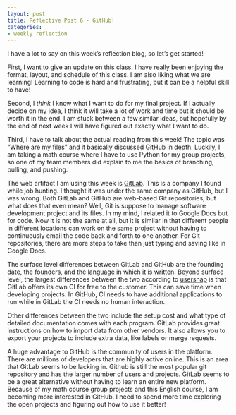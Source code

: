 ```yaml
---
layout: post
title: Reflective Post 6 - GitHub!
categories:
- weekly reflection
---
```


I have a lot to say on this week’s reflection blog, so let’s get started!

First, I want to give an update on this class. I have really been enjoying the format, layout, and schedule of this class. I am also liking what we are learning! Learning to code is hard and frustrating, but it can be a helpful skill to have!

Second, I *think* I know what I want to do for my final project. If I actually decide on my idea, I think it will take a lot of work and time but it should be worth it in the end. I am stuck between a few similar ideas, but hopefully by the end of next week I will have figured out exactly what I want to do.

Third, I have to talk about the actual reading from this week! The topic was “Where are my files” and it basically discussed GitHub in depth. Luckily, I am taking a math course where I have to use Python for my group projects, so one of my team members did explain to me the basics of branching, pulling, and pushing.

The web artifact I am using this week is [GitLab](https://gitlab.com/explore). This is a company I found while job hunting. I thought it was under the same company as GitHub, but I was wrong. Both GitLab and GitHub are web-based Git repositories, but what does that even mean? Well, Git is suppose to manage software development project and its files. In my mind, I related it to Google Docs but for code. Now it is not the same at all, but it is similar in that different people in different locations can work on the same project without having to continuously email the code back and forth to one another. For Git repositories, there are more steps to take than just typing and saving like in Google Docs.

The surface level differences between GitLab and GitHub are the founding date, the founders, and the language in which it is written. Beyond surface level, the largest differences between the two according to [usersnap](https://usersnap.com/blog/gitlab-github/) is that GitLab offers its own CI for free to the customer. This can save time when developing projects. In GitHub, CI needs to have additional applications to run while in GitLab the CI needs no human interaction.

Other differences between the two include the setup cost and what type of detailed documentation comes with each program. GitLab provides great instructions on how to import data from other vendors. It also allows you to export your projects to include extra data, like labels or merge requests.

A huge advantage to GitHub is the community of users in the platform. There are millions of developers that are highly active online. This is an area that GitLab seems to be lacking in. Github is still the most popular git repository and has the larger number of users and projects. GitLab seems to be a great alternative without having to learn an entire new platform.
Because of my math course group projects and this English course, I am becoming more interested in GitHub. I need to spend more time exploring the open projects and figuring out how to use it better!


